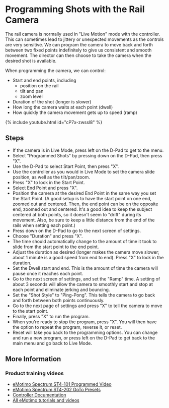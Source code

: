 # Programming Shots with the Rail Camera

The rail camera is normally used in "Live Motion" mode with the controller. This can sometimes lead to jittery
or unexpected movements as the controls are very sensitive. We can program the camera to move back and forth
between two fixed points indefinitely to give us consistent and smooth movement. The director can then choose
to take the camera when the desired shot is available.

When programming the camera, we can control:
* Start and end points, including
    * position on the rail
    * tilt and pan
    * zoom level
* Duration of the shot (longer is slower)
* How long the camera waits at each point (dwell)
* How quickly the camera movement gets up to speed (ramp)

{% include youtube.html id="cP7x-zwssl8" %}

## Steps

* If the camera is in Live Mode, press left on the D-Pad to get to the menu.
* Select "Programmed Shots" by pressing down on the D-Pad, then press "X".
* Use the D-Pad to select Start Point, then press "X".
* Use the controller as you would in Live Mode to set the camera slide position, as well as the tilt/pan/zoom.
* Press "X" to lock in the Start Point.
* Select End Point and press "X".
* Position the camera at the desired End Point in the same way you set the Start Point. (A good setup is to have the start point on one end, zoomed out and centered. Then, the end point can be on the opposite end, zoomed out and centered. It's a good idea to keep the subject centered at both points, so it doesn't seem to "drift" during its movement. Also, be sure to keep a little distance from the end of the rails when setting each point.)
* Press down on the D-Pad to go to the next screen of settings.
* Choose "Duration" and press "X".
* The time should automatically change to the amount of time it took to slide from the start point to the end point.
* Adjust the duration as desired (longer makes the camera move slower; about 1 minute is a good speed from end to end). Press "X" to lock in the duration.
* Set the Dwell start and end. This is the amount of time the camera will pause once it reaches each point.
* Go to the next screen of settings, and set the "Ramp" time. A setting of about 3 seconds will allow the camera to smoothly start and stop at each point and eliminate jerking and bouncing.
* Set the "Shot Style" to "Ping-Pong". This tells the camera to go back and forth between both points continuously.
* Go to the next page of settings and press "X" to tell the camera to move to the start point.
* Finally, press "X" to run the program.
* When you're ready to stop the program, press "X". You will then have the option to repeat the program, reverse it, or reset.
* Reset will take you back to the programming options. You can change and run a new program, or press left on the D-Pad to get back to the main menu and go back to Live Mode.

## More Information

### Product training videos
* [eMotimo Spectrum ST4-101 Programmed Video](https://support.emotimo.com/hc/en-us/articles/115002967126-eMotimo-Spectrum-ST4-101-Programmed-Video)
* [eMotimo Spectrum ST4-202 GoTo Presets](https://support.emotimo.com/hc/en-us/articles/115002967046-eMotimo-Spectrum-ST4-202-GoTo-Presets)
* [Controller Documentation](https://support.emotimo.com/hc/en-us/articles/115002966826-eMotimo-ST4-106-Wireless-Gaming-Controller)
* [All eMotimo tutorials and videos](https://support.emotimo.com/hc/en-us/sections/201734856-Tutorials-and-Videos)

